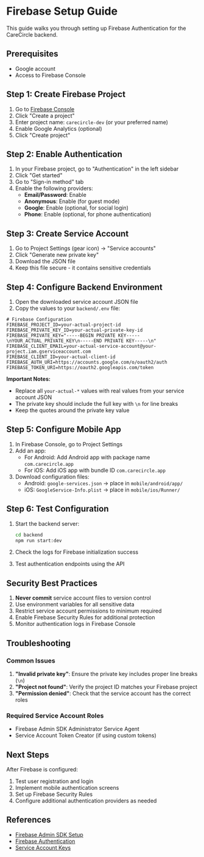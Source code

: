 # Firebase Setup Guide

This guide walks you through setting up Firebase Authentication for the CareCircle backend.

## Prerequisites

- Google account
- Access to Firebase Console

## Step 1: Create Firebase Project

1. Go to [Firebase Console](https://console.firebase.google.com/)
2. Click "Create a project"
3. Enter project name: `carecircle-dev` (or your preferred name)
4. Enable Google Analytics (optional)
5. Click "Create project"

## Step 2: Enable Authentication

1. In your Firebase project, go to "Authentication" in the left sidebar
2. Click "Get started"
3. Go to "Sign-in method" tab
4. Enable the following providers:
   - **Email/Password**: Enable
   - **Anonymous**: Enable (for guest mode)
   - **Google**: Enable (optional, for social login)
   - **Phone**: Enable (optional, for phone authentication)

## Step 3: Create Service Account

1. Go to Project Settings (gear icon) → "Service accounts"
2. Click "Generate new private key"
3. Download the JSON file
4. Keep this file secure - it contains sensitive credentials

## Step 4: Configure Backend Environment

1. Open the downloaded service account JSON file
2. Copy the values to your `backend/.env` file:

```env
# Firebase Configuration
FIREBASE_PROJECT_ID=your-actual-project-id
FIREBASE_PRIVATE_KEY_ID=your-actual-private-key-id
FIREBASE_PRIVATE_KEY="-----BEGIN PRIVATE KEY-----\nYOUR_ACTUAL_PRIVATE_KEY\n-----END PRIVATE KEY-----\n"
FIREBASE_CLIENT_EMAIL=your-actual-service-account@your-project.iam.gserviceaccount.com
FIREBASE_CLIENT_ID=your-actual-client-id
FIREBASE_AUTH_URI=https://accounts.google.com/o/oauth2/auth
FIREBASE_TOKEN_URI=https://oauth2.googleapis.com/token
```

**Important Notes:**
- Replace all `your-actual-*` values with real values from your service account JSON
- The private key should include the full key with `\n` for line breaks
- Keep the quotes around the private key value

## Step 5: Configure Mobile App

1. In Firebase Console, go to Project Settings
2. Add an app:
   - For Android: Add Android app with package name `com.carecircle.app`
   - For iOS: Add iOS app with bundle ID `com.carecircle.app`
3. Download configuration files:
   - Android: `google-services.json` → place in `mobile/android/app/`
   - iOS: `GoogleService-Info.plist` → place in `mobile/ios/Runner/`

## Step 6: Test Configuration

1. Start the backend server:
   ```bash
   cd backend
   npm run start:dev
   ```

2. Check the logs for Firebase initialization success
3. Test authentication endpoints using the API

## Security Best Practices

1. **Never commit** service account files to version control
2. Use environment variables for all sensitive data
3. Restrict service account permissions to minimum required
4. Enable Firebase Security Rules for additional protection
5. Monitor authentication logs in Firebase Console

## Troubleshooting

### Common Issues

1. **"Invalid private key"**: Ensure the private key includes proper line breaks (`\n`)
2. **"Project not found"**: Verify the project ID matches your Firebase project
3. **"Permission denied"**: Check that the service account has the correct roles

### Required Service Account Roles

- Firebase Admin SDK Administrator Service Agent
- Service Account Token Creator (if using custom tokens)

## Next Steps

After Firebase is configured:
1. Test user registration and login
2. Implement mobile authentication screens
3. Set up Firebase Security Rules
4. Configure additional authentication providers as needed

## References

- [Firebase Admin SDK Setup](https://firebase.google.com/docs/admin/setup)
- [Firebase Authentication](https://firebase.google.com/docs/auth)
- [Service Account Keys](https://cloud.google.com/iam/docs/creating-managing-service-account-keys)
